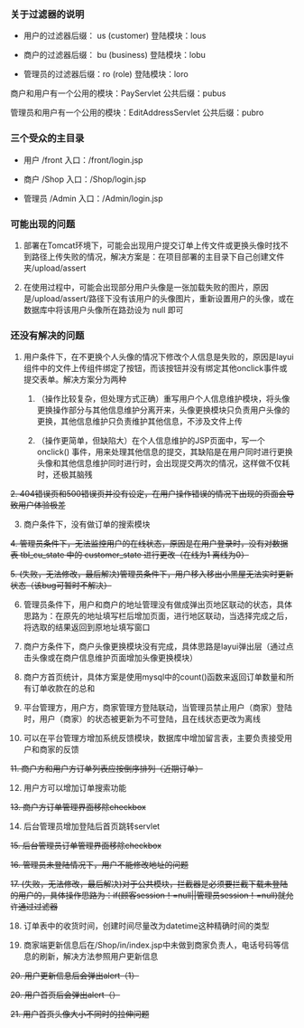 ### 关于过滤器的说明

- 用户的过滤器后缀： us  (customer)   登陆模块：lous

- 商户的过滤器后缀： bu  (business)   登陆模块：lobu

- 管理员的过滤器后缀：ro  (role)      登陆模块：loro

商户和用户有一个公用的模块：PayServlet    公共后缀：pubus

管理员和用户有一个公用的模块：EditAddressServlet    公共后缀：pubro

### 三个受众的主目录

- 用户   /front      入口：/front/login.jsp

- 商户   /Shop       入口：/Shop/login.jsp

- 管理员 /Admin      入口：/Admin/login.jsp

### 可能出现的问题

1. 部署在Tomcat环境下，可能会出现用户提交订单上传文件或更换头像时找不到路径上传失败的情况，解决方案是：在项目部署的主目录下自己创建文件夹/upload/assert

2. 在使用过程中，可能会出现部分用户头像是一张加载失败的图片，原因是/upload/assert/路径下没有该用户的头像图片，重新设置用户的头像，或在数据库中将该用户头像所在路劲设为 null 即可

### 还没有解决的问题

1. 用户条件下，在不更换个人头像的情况下修改个人信息是失败的，原因是layui组件中的文件上传组件绑定了按钮，而该按钮并没有绑定其他onclick事件或提交表单。解决方案分为两种

    1. （操作比较复杂，但处理方式正确）重写用户个人信息维护模块，将头像更换操作部分与其他信息维护分离开来，头像更换模块只负责用户头像的更换，其他信息维护只负责维护其他信息，不涉及文件上传
    
    2. （操作更简单，但缺陷大）在个人信息维护的JSP页面中，写一个 onclick() 事件，用来处理其他信息的提交，其缺陷是在用户同时进行更换头像和其他信息维护同时进行时，会出现提交两次的情况，这样做不仅耗时，还极其脑残
    
~~2. 404错误页和500错误页并没有设定，在用户操作错误的情况下出现的页面会导致用户体验极差~~

3. 商户条件下，没有做订单的搜索模块

~~4. 管理员条件下，无法监控用户的在线状态，原因是在用户登录时，没有对数据表 tbl_cu_state 中的 customer_state 进行更改（在线为1 离线为0）~~

~~5. (失败，无法修改，最后解决)管理员条件下，用户移入移出小黑屋无法实时更新状态（该bug可暂时不解决）~~

6. 管理员条件下，用户和商户的地址管理没有做成弹出页地区联动的状态，具体思路为：在原先的地址填写栏后增加页面，进行地区联动，当选择完成之后，将选取的结果返回到原地址填写窗口

7. 商户方条件下，商户头像更换模块没有完成，具体思路是layui弹出层（通过点击头像或在商户信息维护页面增加头像更换模块）

8. 商户方首页统计，具体方案是使用mysql中的count()函数来返回订单数量和所有订单收款在的总和

9. 平台管理方，用户方，商家管理方登陆联动，当管理员禁止用户（商家）登陆时，用户（商家）的状态被更新为不可登陆，且在线状态更改为离线

10. 可以在平台管理方增加系统反馈模块，数据库中增加留言表，主要负责接受用户和商家的反馈

~~11. 商户方和用户方订单列表应按倒序排列（近期订单）~~

12. 用户方可以增加订单搜索功能

~~13. 商户方订单管理界面移除checkbox~~

14. 后台管理员增加登陆后首页跳转servlet

~~15. 后台管理员订单管理界面移除checkbox~~

~~16. 管理员未登陆情况下，用户不能修改地址的问题~~

~~17. (失败，无法修改，最后解决)对于公共模块，拦截器是必须要拦截下载未登陆的用户的，具体操作思路为：if(顾客session！=null||管理员session！=null)就允许通过过滤器~~

18. 订单表中的收货时间，创建时间尽量改为datetime这种精确时间的类型

19. 商家端更新信息后在/Shop/in/index.jsp中未做到商家负责人，电话号码等信息的刷新，解决方法参照用户更新信息

~~20. 用户更新信息后会弹出alert（1）~~

~~20. 用户首页后会弹出alert（）~~

~~21. 用户首页头像大小不同时的拉伸问题~~